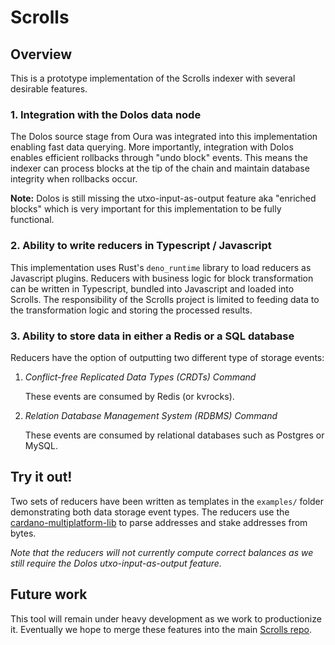 # Scrolls

## Overview

This is a prototype implementation of the Scrolls indexer with several desirable features.

### 1. Integration with the Dolos data node

The Dolos source stage from Oura was integrated into this implementation enabling fast data querying. More importantly, integration with Dolos enables efficient rollbacks through "undo block" events. This means the indexer can process blocks at the tip of the chain and maintain database integrity when rollbacks occur.

**Note:** Dolos is still missing the utxo-input-as-output feature aka "enriched blocks" which is very important for this implementation to be fully functional.

### 2. Ability to write reducers in Typescript / Javascript

This implementation uses Rust's `deno_runtime` library to load reducers as Javascript plugins. Reducers with business logic for block transformation can be written in Typescript, bundled into Javascript and loaded into Scrolls. The responsibility of the Scrolls project is limited to feeding data to the transformation logic and storing the processed results.

### 3. Ability to store data in either a Redis or a SQL database

Reducers have the option of outputting two different type of storage events:

1. *Conflict-free Replicated Data Types (CRDTs) Command* 

    These events are consumed by Redis (or kvrocks).

2. *Relation Database Management System (RDBMS) Command*

    These events are consumed by relational databases such as Postgres or MySQL.

## Try it out!

Two sets of reducers have been written as templates in the `examples/` folder demonstrating both data storage event types. The reducers use the [cardano-multiplatform-lib](https://github.com/dcSpark/cardano-multiplatform-lib/tree/develop) to parse addresses and stake addresses from bytes. 

*Note that the reducers will not currently compute correct balances as we still require the Dolos utxo-input-as-output feature.*

## Future work

This tool will remain under heavy development as we work to productionize it. Eventually we hope to merge these features into the main [Scrolls repo](https://github.com/txpipe/scrolls).